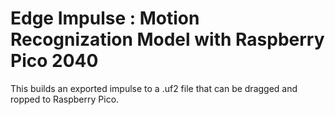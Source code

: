 # Edge Impulse : Motion Recognization Model with Raspberry Pico 2040

This builds an exported impulse to a .uf2 file that can be dragged and ropped to Raspberry Pico. 